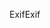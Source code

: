 <span data-ttu-id="d3286-101">Exif</span><span class="sxs-lookup"><span data-stu-id="d3286-101">Exif</span></span>